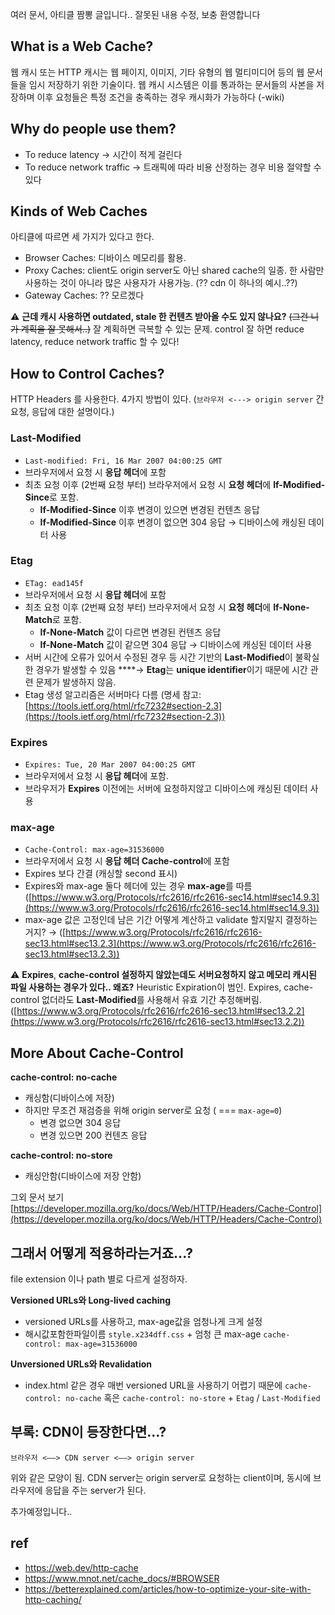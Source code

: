 여러 문서, 아티클 짬뽕 글입니다.. 잘못된 내용 수정, 보충 환영합니다

## **What is a Web** **Cache?**

 웹 캐시 또는 HTTP 캐시는 웹 페이지, 이미지, 기타 유형의 웹 멀티미디어 등의 웹 문서들을 임시 저장하기 위한 기술이다. 웹 캐시 시스템은 이를 통과하는 문서들의 사본을 저장하며 이후 요청들은 특정 조건을 충족하는 경우 캐시화가 가능하다 (-wiki)

## **Why do people use them?**

- To reduce latency → 시간이 적게 걸린다
- To reduce network traffic → 트래픽에 따라 비용 산정하는 경우 비용 절약할 수 있다

## **Kinds of Web Caches**

아티클에 따르면 세 가지가 있다고 한다.

- Browser Caches: 디바이스 메모리를 활용.
- Proxy Caches: client도 origin server도 아닌 shared cache의 일종. 한 사람만 사용하는 것이 아니라 많은 사용자가 사용가능. (?? cdn 이 하나의 예시..??)
- Gateway Caches: ?? 모르겠다

⚠️ **근데 캐시 사용하면 outdated, stale 한 컨텐츠 받아올 수도 있지 않나요?** ~~(그건 니가 계획을 잘 못해서..)~~ 잘 계획하면 극복할 수 있는 문제. control 잘 하면 reduce latency, reduce network traffic 할 수 있다!



## **How to Control Caches?**

HTTP Headers 를 사용한다. 4가지 방법이 있다. (`브라우저 <---> origin server` 간 요청, 응답에 대한 설명이다.)

### **Last-Modified**

- `Last-modified: Fri, 16 Mar 2007 04:00:25 GMT`
- 브라우저에서 요청 시 **응답 헤더**에 포함
- 최초 요청 이후 (2번째 요청 부터) 브라우저에서 요청 시 **요청 헤더**에 **If-Modified-Since**로 포함.
    - **If-Modified-Since** 이후 변경이 있으면 변경된 컨텐츠 응답
    - **If-Modified-Since** 이후 변경이 없으면 304 응답 → 디바이스에 캐싱된 데이터 사용

### **Etag**

- `ETag: ead145f`
- 브라우저에서 요청 시 **응답 헤더**에 포함
- 최초 요청 이후 (2번째 요청 부터) 브라우저에서 요청 시 **요청 헤더**에 **If-None-Match**로 포함.
    - **If-None-Match** 값이 다르면 변경된 컨텐츠 응답
    - **If-None-Match** 값이 같으면 304 응답 → 디바이스에 캐싱된 데이터 사용
- 서버 시간에 오류가 있어서 수정된 경우 등 시간 기반의 **Last-Modified**이 불확실한 경우가 발생할 수 있음 ****→ **Etag**는 **unique identifier**이기 때문에 시간 관련 문제가 발생하지 않음.
- Etag 생성 알고리즘은 서버마다 다름 (명세 참고: [https://tools.ietf.org/html/rfc7232#section-2.3](https://tools.ietf.org/html/rfc7232#section-2.3))

### **Expires**

- `Expires: Tue, 20 Mar 2007 04:00:25 GMT`
- 브라우저에서 요청 시 **응답 헤더**에 포함.
- 브라우저가 **Expires** 이전에는 서버에 요청하지않고 디바이스에 캐싱된 데이터 사용

### **max-age**

- `Cache-Control: max-age=31536000`
- 브라우저에서 요청 시 **응답 헤더 Cache-control**에 포함
- Expires 보다 간결 (캐싱할 second 표시)
- Expires와 max-age 둘다 헤더에 있는 경우 **max-age**를 따름 ([https://www.w3.org/Protocols/rfc2616/rfc2616-sec14.html#sec14.9.3](https://www.w3.org/Protocols/rfc2616/rfc2616-sec14.html#sec14.9.3))
- max-age 값은 고정인데 남은 기간 어떻게 계산하고 validate 할지말지 결정하는거지? → ([https://www.w3.org/Protocols/rfc2616/rfc2616-sec13.html#sec13.2.3](https://www.w3.org/Protocols/rfc2616/rfc2616-sec13.html#sec13.2.3))

⚠️ **Expires**, **cache-control 설정하지 않았는데도 서버요청하지 않고 메모리 캐시된 파일 사용하는 경우가 있다.. 왜죠?** Heuristic Expiration이 범인. Expires, cache-control 없더라도 **Last-Modified**를 사용해서 유효 기간 추정해버림. ([https://www.w3.org/Protocols/rfc2616/rfc2616-sec13.html#sec13.2.2](https://www.w3.org/Protocols/rfc2616/rfc2616-sec13.html#sec13.2.2))

## **More About Cache-Control**

**cache-control: no-cache**

- 캐싱함(디바이스에 저장)
- 하지만 무조건 재검증을 위해 origin server로 요청 ( === `max-age=0`)
    - 변경 없으면 304 응답
    - 변경 있으면 200 컨텐츠 응답

**cache-control: no-store**

- 캐싱안함(디바이스에 저장 안함)

그외 문서 보기 [https://developer.mozilla.org/ko/docs/Web/HTTP/Headers/Cache-Control](https://developer.mozilla.org/ko/docs/Web/HTTP/Headers/Cache-Control)

## 그래서 어떻게 적용하라는거죠...?

file extension 이나 path 별로 다르게 설정하자.

**Versioned URLs와 Long-lived caching**

- versioned URLs를 사용하고, max-age값을 엄청나게 크게 설정
- 해시값포함한파일이름 `style.x234dff.css`  + 엄청 큰 max-age `cache-control: max-age=31536000`

**Unversioned URLs와 Revalidation**

- index.html 같은 경우 매번 versioned URL을 사용하기 어렵기 때문에 `cache-control: no-cache` 혹은 `cache-control: no-store` + `Etag` / `Last-Modified`

## 부록: CDN이 등장한다면...?

`브라우저 <——> CDN server <——> origin server`

위와 같은 모양이 됨. CDN server는 origin server로 요청하는 client이며, 동시에 브라우저에 응답을 주는 server가 된다.

추가예정입니다..


**ref**
---
- https://web.dev/http-cache
- https://www.mnot.net/cache_docs/#BROWSER
- https://betterexplained.com/articles/how-to-optimize-your-site-with-http-caching/
